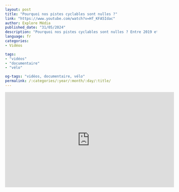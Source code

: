 ```yaml
---
layout: post
title: "Pourquoi nos pistes cyclables sont nulles ?"
link: "https://www.youtube.com/watch?v=Hf_KFA5Idac"
author: Explore Média
published_date: "31/05/2024"
description: "Pourquoi nos pistes cyclables sont nulles ? Entre 2019 et 2022, la mortalité à vélo a bondi de 31 % en France. Et pour cause, nos pistes cyclables sont dangereuses. Le résultat de décisions politiques prises dans les années 70 en faveur du modèle tout-voiture, qui ont grandement retardé la modernisation de nos infrastructures. Mais tandis que la France tournait le dos aux vélos, d'autres pays ont fait de la construction de pistes cyclables une spécialité. Qu'est-ce qui cloche avec nos pistes cyclables ? Et comment les améliorer ? On vous emmène à Copenhague, voir comment la capitale danoise est devenue l'eldorado des cyclistes, mais aussi - et c'est moins connu -, comment des villes comme Bogota ou Séville ont viré cyclistes en deux temps trois mouvements."
language: fr
categories:
- Vidéos

tags:
- "vidéos"
- "documentaire"
- "vélo"

og-tags: "vidéos, documentaire, vélo"
permalink: /:categories/:year/:month/:day/:title/
---
```


<iframe width="560" height="315" src="https://www.youtube.com/embed/Hf_KFA5Idac?si=pIxMeqyLrcNQvI8d" title="YouTube video player" frameborder="0" allow="accelerometer; autoplay; clipboard-write; encrypted-media; gyroscope; picture-in-picture; web-share" referrerpolicy="strict-origin-when-cross-origin" allowfullscreen></iframe>